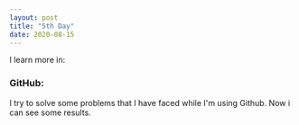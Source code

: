 ```yaml
---
layout: post
title: "5th Day"
date: 2020-08-15
---
```

I learn more in:

<h3> GitHub: </h3>

I try to solve some problems that I have faced while I'm using Github. Now i can see some results.

